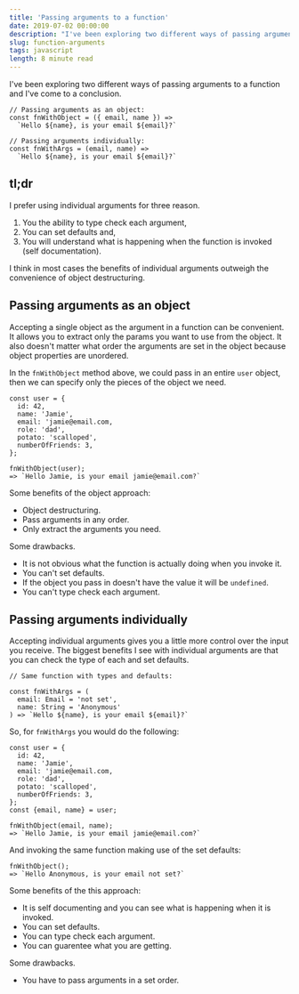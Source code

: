```yaml
---
title: 'Passing arguments to a function'
date: 2019-07-02 00:00:00
description: "I've been exploring two different ways of passing arguments to a function. Here's what I've found."
slug: function-arguments
tags: javascript
length: 8 minute read
---
```


I've been exploring two different ways of passing arguments to a function and I've come to a conclusion.

```
// Passing arguments as an object:
const fnWithObject = ({ email, name }) =>
  `Hello ${name}, is your email ${email}?`

// Passing arguments individually:
const fnWithArgs = (email, name) =>
  `Hello ${name}, is your email ${email}?`
```

## tl;dr

I prefer using individual arguments for three reason.

1. You the ability to type check each argument,
2. You can set defaults and,
3. You will understand what is happening when the function is invoked (self documentation).

I think in most cases the benefits of individual arguments outweigh the convenience of object destructuring.

## Passing arguments as an object

Accepting a single object as the argument in a function can be convenient. It allows you to extract only the params you want to use from the object. It also doesn't matter what order the arguments are set in the object because object properties are unordered.

In the `fnWithObject` method above, we could pass in an entire `user` object, then we can specify only the pieces of the object we need.

```
const user = {
  id: 42,
  name: 'Jamie',
  email: 'jamie@email.com,
  role: 'dad',
  potato: 'scalloped',
  numberOfFriends: 3,
};

fnWithObject(user);
=> `Hello Jamie, is your email jamie@email.com?`
```

Some benefits of the object approach:

- Object destructuring.
- Pass arguments in any order.
- Only extract the arguments you need.

Some drawbacks.

- It is not obvious what the function is actually doing when you invoke it.
- You can't set defaults.
- If the object you pass in doesn't have the value it will be `undefined`.
- You can't type check each argument.

## Passing arguments individually

Accepting individual arguments gives you a little more control over the input you receive. The biggest benefits I see with individual arguments are that you can check the type of each and set defaults.

```
// Same function with types and defaults:

const fnWithArgs = (
  email: Email = 'not set',
  name: String = 'Anonymous'
) => `Hello ${name}, is your email ${email}?`
```

So, for `fnWithArgs` you would do the following:

```
const user = {
  id: 42,
  name: 'Jamie',
  email: 'jamie@email.com,
  role: 'dad',
  potato: 'scalloped',
  numberOfFriends: 3,
};
const {email, name} = user;

fnWithObject(email, name);
=> `Hello Jamie, is your email jamie@email.com?`
```

And invoking the same function making use of the set defaults:

```
fnWithObject();
=> `Hello Anonymous, is your email not set?`
```

Some benefits of the this approach:

- It is self documenting and you can see what is happening when it is invoked.
- You can set defaults.
- You can type check each argument.
- You can guarentee what you are getting.

Some drawbacks.

- You have to pass arguments in a set order.
